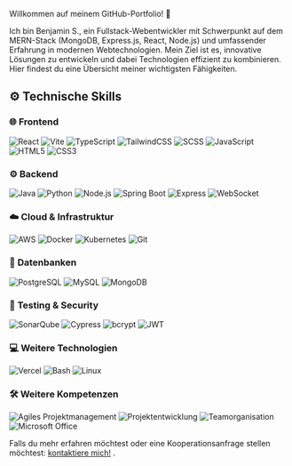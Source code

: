 
<!--
## Hi there 👋
**JinnNexus/JinnNexus** is a ✨ _special_ ✨ repository because its `README.md` (this file) appears on your GitHub profile.

Here are some ideas to get you started:

- 🔭 I’m currently working on ...
- 🌱 I’m currently learning ...
- 👯 I’m looking to collaborate on ...
- 🤔 I’m looking for help with ...
- 💬 Ask me about ...
- 📫 How to reach me: ...
- 😄 Pronouns: ...
- ⚡ Fun fact: ...
-->

Willkommen auf meinem GitHub-Portfolio! 🚀

Ich bin Benjamin S., ein Fullstack-Webentwickler mit Schwerpunkt auf dem MERN-Stack (MongoDB, Express.js, React, Node.js) und umfassender Erfahrung in modernen Webtechnologien. 
Mein Ziel ist es, innovative Lösungen zu entwickeln und dabei Technologien effizient zu kombinieren. Hier findest du eine Übersicht meiner wichtigsten Fähigkeiten.


## ⚙️ Technische Skills

### 🌐 **Frontend**
![React](https://img.shields.io/badge/-React-20232A?logo=react&logoColor=61DAFB&style=for-the-badge)
![Vite](https://img.shields.io/badge/-Vite-646CFF?logo=vite&logoColor=white&style=for-the-badge)
![TypeScript](https://img.shields.io/badge/-TypeScript-3178C6?logo=typescript&logoColor=white&style=for-the-badge)
![TailwindCSS](https://img.shields.io/badge/-TailwindCSS-06B6D4?logo=tailwindcss&logoColor=white&style=for-the-badge)
![SCSS](https://img.shields.io/badge/-SCSS-CC6699?logo=sass&logoColor=white&style=for-the-badge)
![JavaScript](https://img.shields.io/badge/-JavaScript-F7DF1E?logo=javascript&logoColor=black&style=for-the-badge)
![HTML5](https://img.shields.io/badge/-HTML5-E34F26?logo=html5&logoColor=white&style=for-the-badge)
![CSS3](https://img.shields.io/badge/-CSS3-1572B6?logo=css3&logoColor=white&style=for-the-badge)

### ⚙️ **Backend**
![Java](https://img.shields.io/badge/-Java-007396?logo=java&logoColor=white&style=for-the-badge)
![Python](https://img.shields.io/badge/-Python-3776AB?logo=python&logoColor=white&style=for-the-badge)
![Node.js](https://img.shields.io/badge/-Node.js-339933?logo=node.js&logoColor=white&style=for-the-badge)
![Spring Boot](https://img.shields.io/badge/-Spring%20Boot-6DB33F?logo=springboot&logoColor=white&style=for-the-badge)
![Express](https://img.shields.io/badge/-Express-000000?logo=express&logoColor=white&style=for-the-badge)
![WebSocket](https://img.shields.io/badge/-WebSocket-000?logo=websocket&logoColor=white&style=for-the-badge)

### ☁️ **Cloud & Infrastruktur**
![AWS](https://img.shields.io/badge/-AWS-232F3E?logo=amazonaws&logoColor=white&style=for-the-badge)
![Docker](https://img.shields.io/badge/-Docker-2496ED?logo=docker&logoColor=white&style=for-the-badge)
![Kubernetes](https://img.shields.io/badge/-Kubernetes-326CE5?logo=kubernetes&logoColor=white&style=for-the-badge)
![Git](https://img.shields.io/badge/-Git-F05032?logo=git&logoColor=white&style=for-the-badge)

### 💾 **Datenbanken**
![PostgreSQL](https://img.shields.io/badge/-PostgreSQL-4169E1?logo=postgresql&logoColor=white&style=for-the-badge)
![MySQL](https://img.shields.io/badge/-MySQL-4479A1?logo=mysql&logoColor=white&style=for-the-badge)
![MongoDB](https://img.shields.io/badge/-MongoDB-47A248?logo=mongodb&logoColor=white&style=for-the-badge)

### 🧪 **Testing & Security**
![SonarQube](https://img.shields.io/badge/-SonarQube-4E9BCD?logo=sonarqube&logoColor=white&style=for-the-badge)
![Cypress](https://img.shields.io/badge/-Cypress-17202C?logo=cypress&logoColor=white&style=for-the-badge)
![bcrypt](https://img.shields.io/badge/-bcrypt-000?logo=bcrypt&logoColor=white&style=for-the-badge)
![JWT](https://img.shields.io/badge/-JWT-000?logo=json-web-tokens&logoColor=white&style=for-the-badge)

### 💻 **Weitere Technologien**
![Vercel](https://img.shields.io/badge/-Vercel-000000?logo=vercel&logoColor=white&style=for-the-badge)
![Bash](https://img.shields.io/badge/-Bash-4EAA25?logo=gnubash&logoColor=white&style=for-the-badge)
![Linux](https://img.shields.io/badge/-Linux-FCC624?logo=linux&logoColor=black&style=for-the-badge)

### 🛠️ **Weitere Kompetenzen**
![Agiles Projektmanagement](https://img.shields.io/badge/-Agiles%20Projektmanagement-0078D7?style=for-the-badge)
![Projektentwicklung](https://img.shields.io/badge/-Projektentwicklung-4CAF50?style=for-the-badge)
![Teamorganisation](https://img.shields.io/badge/-Teamorganisation-FF5722?style=for-the-badge)
![Microsoft Office](https://img.shields.io/badge/-Microsoft%20Office-D83B01?logo=microsoftoffice&logoColor=white&style=for-the-badge)

Falls du mehr erfahren möchtest oder eine Kooperationsanfrage stellen möchtest: [kontaktiere mich!](mailto:jinnzo999@gmail.com) .


